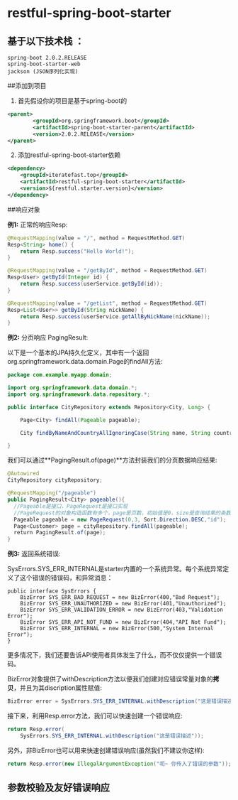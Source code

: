 # restful-spring-boot-starter

## 基于以下技术栈 ：

    spring-boot 2.0.2.RELEASE
    spring-boot-starter-web
    jackson (JSON序列化实现)



##添加到项目

1. 首先假设你的项目是基于spring-boot的

```xml
<parent>
        <groupId>org.springframework.boot</groupId>
        <artifactId>spring-boot-starter-parent</artifactId>
        <version>2.0.2.RELEASE</version>
</parent>
```

2. 添加restful-spring-boot-starter依赖

```xml
<dependency>
    <groupId>iteratefast.top</groupId>
    <artifactId>restful-spring-boot-starter</artifactId>
    <version>${restful.starter.version}</version>
</dependency>
```



##响应对象

**例1:** 正常的响应Resp<T>:

```java
@RequestMapping(value = "/", method = RequestMethod.GET)
Resp<String> home() {
    return Resp.success("Hello World!");
}

@RequestMapping(value = "/getById", method = RequestMethod.GET)
Resp<User> getById(Integer id) {
    return Resp.success(userService.getById(id));
}

@RequestMapping(value = "/getList", method = RequestMethod.GET)
Resp<List<User>> getById(String nickName) {
    return Resp.success(userService.getAllByNickName(nickName));
}
```



**例2:** 分页响应 PagingResult<T>:

以下是一个基本的JPA持久化定义，其中有一个返回org.springframework.data.domain.Page的findAll方法:

```java
package com.example.myapp.domain;

import org.springframework.data.domain.*;
import org.springframework.data.repository.*;

public interface CityRepository extends Repository<City, Long> {

	Page<City> findAll(Pageable pageable);

	City findByNameAndCountryAllIgnoringCase(String name, String country);

}
```

我们可以通过**PagingResult.of(page)**方法封装我们的分页数据响应结果:

```java
@Autowired
CityRepository cityRepository;

@RequestMapping("/pageable")
public PagingResult<City> pageable(){
  //Pageable是接口，PageRequest是接口实现
  //PageRequest的对象构造函数有多个，page是页数，初始值是0，size是查询结果的条数，后两个参数参考Sort对象的构造方法
  Pageable pageable = new PageRequest(0,3, Sort.Direction.DESC,"id");
  Page<Customer> page = cityRepository.findAll(pageable);
  return PagingResult.of(page);
}
```

**例3:** 返回系统错误:

SysErrors.SYS_ERR_INTERNAL是starter内置的一个系统异常。每个系统异常定义了这个错误的错误码，和异常消息：

```
public interface SysErrors {
    BizError SYS_ERR_BAD_REQUEST = new BizError(400,"Bad Request");
    BizError SYS_ERR_UNAUTHORIZED = new BizError(401,"Unauthorized");
    BizError SYS_ERR_VALIDATION_ERROR = new BizError(403,"Validation Error");
    BizError SYS_ERR_API_NOT_FUND = new BizError(404,"API Not Fund");
    BizError SYS_ERR_INTERNAL = new BizError(500,"System Internal Error");
}
```

更多情况下，我们还要告诉API使用者具体发生了什么，而不仅仅提供一个错误码。

BizError对象提供了withDescription方法以便我们创建对应错误常量对象的**拷贝**，并且为其discription属性赋值:

```java
BizError error = SysErrors.SYS_ERR_INTERNAL.withDescription("这是错误描述");
```

接下来，利用Resp.error方法，我们可以快速创建一个错误响应:

```java
return Resp.error(
    SysErrors.SYS_ERR_INTERNAL.withDescription("这是错误描述"));
```

另外，非BizError也可以用来快速创建错误响应(虽然我们不建议你这样):

```java
return Resp.error(new IllegalArgumentException("呃~ 你传入了错误的参数"));
```



## 参数校验及友好错误响应